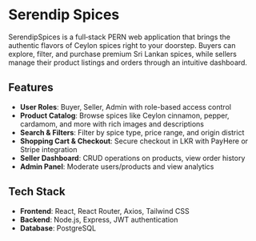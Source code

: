 # Serendip Spices

SerendipSpices is a full‑stack PERN web application that brings the authentic flavors of Ceylon spices right to your doorstep. Buyers can explore, filter, and purchase premium Sri Lankan spices, while sellers manage their product listings and orders through an intuitive dashboard.

## Features
* **User Roles**: Buyer, Seller, Admin with role-based access control
* **Product Catalog**: Browse spices like Ceylon cinnamon, pepper, cardamom, and more with rich images and descriptions
* **Search & Filters**: Filter by spice type, price range, and origin district
* **Shopping Cart & Checkout**: Secure checkout in LKR with PayHere or Stripe integration
* **Seller Dashboard**: CRUD operations on products, view order history
* **Admin Panel**: Moderate users/products and view analytics

## Tech Stack
* **Frontend**: React, React Router, Axios, Tailwind CSS
* **Backend**: Node.js, Express, JWT authentication
* **Database**: PostgreSQL
